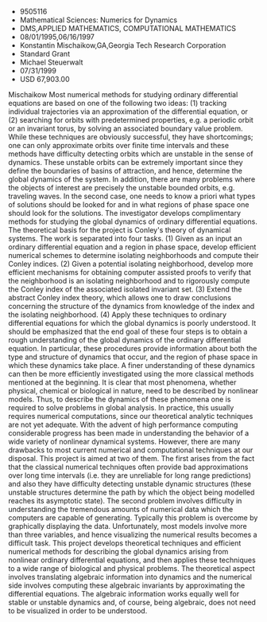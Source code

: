 
* 9505116
* Mathematical Sciences: Numerics for Dynamics
* DMS,APPLIED MATHEMATICS, COMPUTATIONAL MATHEMATICS
* 08/01/1995,06/16/1997
* Konstantin Mischaikow,GA,Georgia Tech Research Corporation
* Standard Grant
* Michael Steuerwalt
* 07/31/1999
* USD 67,903.00

Mischaikow Most numerical methods for studying ordinary differential equations
are based on one of the following two ideas: (1) tracking individual
trajectories via an approximation of the differential equation, or (2) searching
for orbits with predetermined properties, e.g. a periodic orbit or an invariant
torus, by solving an associated boundary value problem. While these techniques
are obviously successful, they have shortcomings; one can only approximate
orbits over finite time intervals and these methods have difficulty detecting
orbits which are unstable in the sense of dynamics. These unstable orbits can be
extremely important since they define the boundaries of basins of attraction,
and hence, determine the global dynamics of the system. In addition, there are
many problems where the objects of interest are precisely the unstable bounded
orbits, e.g. traveling waves. In the second case, one needs to know a priori
what types of solutions should be looked for and in what regions of phase space
one should look for the solutions. The investigator develops complimentary
methods for studying the global dynamics of ordinary differential equations. The
theoretical basis for the project is Conley's theory of dynamical systems. The
work is separated into four tasks. (1) Given as an input an ordinary
differential equation and a region in phase space, develop efficient numerical
schemes to determine isolating neighborhoods and compute their Conley indices.
(2) Given a potential isolating neighborhood, develop more efficient mechanisms
for obtaining computer assisted proofs to verify that the neighborhood is an
isolating neighborhood and to rigorously compute the Conley index of the
associated isolated invariant set. (3) Extend the abstract Conley index theory,
which allows one to draw conclusions concerning the structure of the dynamics
from knowledge of the index and the isolating neighborhood. (4) Apply these
techniques to ordinary differential equations for which the global dynamics is
poorly understood. It should be emphasized that the end goal of these four steps
is to obtain a rough understanding of the global dynamics of the ordinary
differential equation. In particular, these procedures provide information about
both the type and structure of dynamics that occur, and the region of phase
space in which these dynamics take place. A finer understanding of these
dynamics can then be more efficiently investigated using the more classical
methods mentioned at the beginning. It is clear that most phenomena, whether
physical, chemical or biological in nature, need to be described by nonlinear
models. Thus, to describe the dynamics of these phenomena one is required to
solve problems in global analysis. In practice, this usually requires numerical
computations, since our theoretical analytic techniques are not yet adequate.
With the advent of high performance computing considerable progress has been
made in understanding the behavior of a wide variety of nonlinear dynamical
systems. However, there are many drawbacks to most current numerical and
computational techniques at our disposal. This project is aimed at two of them.
The first arises from the fact that the classical numerical techniques often
provide bad approximations over long time intervals (i.e. they are unreliable
for long range predictions) and also they have difficulty detecting unstable
dynamic structures (these unstable structures determine the path by which the
object being modelled reaches its asymptotic state). The second problem involves
difficulty in understanding the tremendous amounts of numerical data which the
computers are capable of generating. Typically this problem is overcome by
graphically displaying the data. Unfortunately, most models involve more than
three variables, and hence visualizing the numerical results becomes a difficult
task. This project develops theoretical techniques and efficient numerical
methods for describing the global dynamics arising from nonlinear ordinary
differential equations, and then applies these techniques to a wide range of
biological and physical problems. The theoretical aspect involves translating
algebraic information into dynamics and the numerical side involves computing
these algebraic invariants by approximating the differential equations. The
algebraic information works equally well for stable or unstable dynamics and, of
course, being algebraic, does not need to be visualized in order to be
understood.
